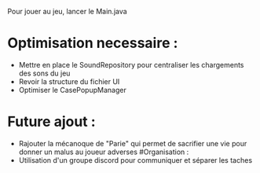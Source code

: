 Pour jouer au jeu, lancer le Main.java

# Optimisation necessaire : 
  - Mettre en place le SoundRepository pour centraliser les chargements des sons du jeu
  - Revoir la structure du fichier UI
  - Optimiser le CasePopupManager
# Future ajout :
  - Rajouter la mécanoque de "Parie" qui permet de sacrifier une vie pour donner un malus au joueur adverses
#Organisation :
- Utilisation d'un groupe discord pour communiquer et séparer les taches
